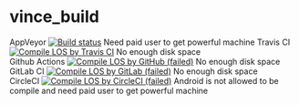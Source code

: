 # vince_build
AppVeyor [![Build status](https://ci.appveyor.com/api/projects/status/851ggtcwlndi081e?svg=true)](https://ci.appveyor.com/project/gamecss/vince-build) Need paid user to get powerful machine
Travis CI [![Compile LOS by Travis CI](https://app.travis-ci.com/gamecss/vince_build.svg?branch=main)](https://app.travis-ci.com/github/gamecss/vince_build) No enough disk space   
Github Actions [![Compile LOS by GitHub (failed)](https://github.com/gamecss/vince_build/actions/workflows/main.yaml/badge.svg)](https://github.com/gamecss/vince_build/actions) No enough disk space  
GitLab CI [![Compile LOS by GitLab (failed)](https://gitlab.com/gamecss/vincebuild/badges/main/pipeline.svg)](https://gitlab.com/gamecss/vincebuild/-/commits/main) No enough disk space  
CircleCI [![Compile LOS by CircleCI (failed)](https://circleci.com/gh/gamecss/vince_build/tree/main.svg?style=svg)](https://circleci.com/gh/gamecss/vince_build/tree/main) Android is not allowed to be compile and need paid user to get powerful machine
